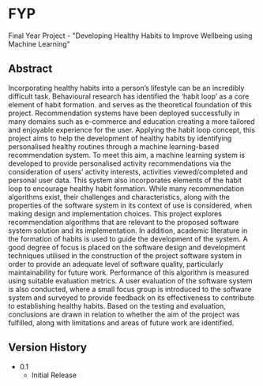 # FYP
Final Year Project - "Developing Healthy Habits to Improve Wellbeing using Machine Learning"

## Abstract
Incorporating healthy habits into a person’s lifestyle can be an incredibly difficult task. Behavioural research has identified the ‘habit loop’ as a core element of habit formation. and serves as the theoretical foundation of this project. Recommendation systems have been deployed successfully in many domains such as e-commerce and education creating a more tailored and enjoyable experience for the user. Applying the habit loop concept, this project aims to help the development of healthy habits by identifying personalised healthy routines through a machine learning-based recommendation system. To meet this aim, a machine learning system is developed to provide personalised activity recommendations via the consideration of users’ activity interests, activities viewed/completed and personal user data. This system also incorporates elements of the habit loop to encourage healthy habit formation. While many recommendation algorithms exist, their challenges and characteristics, along with the properties of the software system in its context of use is considered, when making design and implementation choices. This project explores recommendation algorithms that are relevant to the proposed software system solution and its implementation. In addition, academic literature in the formation of habits is used to guide the development of the system. A good degree of focus is placed on the software design and development techniques utilised in the construction of the project software system in order to provide an adequate level of software quality, particularly maintainability for future work. Performance of this algorithm is measured using suitable evaluation metrics. A user evaluation of the software system is also conducted, where a small focus group is introduced to the software system and surveyed to provide feedback on its effectiveness to contribute to establishing healthy habits. Based on the testing and evaluation, conclusions are drawn in relation to whether the aim of the project was fulfilled, along with limitations and areas of future work are identified.

## Version History
- 0.1
    - Initial Release
